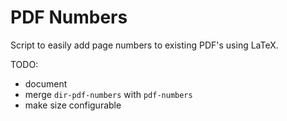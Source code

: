 # PDF Numbers

Script to easily add page numbers to existing PDF's using LaTeX.

TODO:
 - document
 - merge `dir-pdf-numbers` with `pdf-numbers`
 - make size configurable


